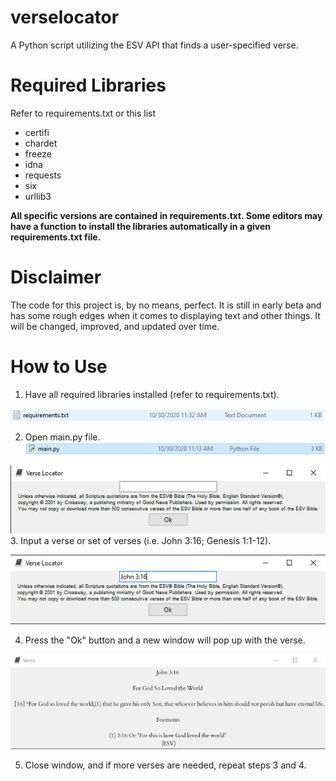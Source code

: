 # verselocator
A Python script utilizing the ESV API that finds a user-specified verse. 

# Required Libraries
Refer to requirements.txt or this list

* certifi
* chardet
* freeze
* idna
* requests
* six
* urllib3

**All specific versions are contained in requirements.txt. Some editors may have a function to install the libraries automatically in a given requirements.txt file.**

# Disclaimer
The code for this project is, by no means, perfect. It is still in early beta and has some rough edges when it comes to displaying text and other things. It will be changed, improved, and updated over time.

# How to Use
1. Have all required libraries installed (refer to requirements.txt).

![](images/step1.png?raw=true)

2. Open main.py file.
![](images/step2.1.png?raw=true)

![](images/step2.2.png?raw=true)
3. Input a verse or set of verses (i.e. John 3:16; Genesis 1:1-12).

![](images/step3.png?raw=true)

4. Press the "Ok" button and a new window will pop up with the verse.

![](images/step4.png?raw=true)

5. Close window, and if more verses are needed, repeat steps 3 and 4.
